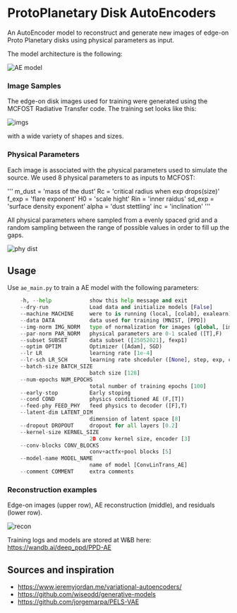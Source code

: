 # ProtoPlanetary Disk AutoEncoders

An AutoEncoder model to reconstruct and generate new images of edge-on Proto Planetary
disks using physical parameters as input.

The model architecture is the following:

![AE model](https://github.com/jorgemarpa/PPDAE/blob/paper-release/figures/PPDAE_arch_V2.png)

### Image Samples

The edge-on disk images used for training were generated using the MCFOST Radiative
Transfer code. The training set looks like this:

![imgs](https://github.com/jorgemarpa/PPDAE/blob/paper-release/figures/image_wall.png)

with a wide variety of shapes and sizes.

### Physical Parameters

Each image is associated with the physical parameters used to simulate the source.
We used 8 physical parameters to as inputs to MCFOST:

'''
    m_dust = 'mass of the dust'
    Rc     = 'critical radius when exp drops(size)'
    f_exp  = 'flare exponent'
    H0     = 'scale hight'
    Rin    = 'inner raidus'
    sd_exp = 'surface density exponent'
    alpha  = 'dust stettling'
    inc    = 'inclination'
'''

All physical parameters where sampled from a evenly spaced grid and a random sampling
between the range of possible values in order to fill up the gaps.

![phy dist](https://github.com/jorgemarpa/PPDAE/blob/paper-release/figures/phy_params.png)

## Usage

Use `ae_main.py` to train a AE model with the following parameters:
```python
    -h, --help            show this help message and exit
    --dry-run             Load data and initialize models [False]
    --machine MACHINE     were to is running (local, [colab], exalearn)
    --data DATA           data used for training (MNIST, [PPD])
    --img-norm IMG_NORM   type of normalization for images (global, [image])
    --par-norm PAR_NORM   physical parameters are 0-1 scaled ([T],F)
    --subset SUBSET       data subset ([25052021], fexp1)
    --optim OPTIM         Optimizer ([Adam], SGD)
    --lr LR               learning rate [1e-4]
    --lr-sch LR_SCH       learning rate shceduler ([None], step, exp, cosine, plateau)
    --batch-size BATCH_SIZE
                          batch size [128]
    --num-epochs NUM_EPOCHS
                          total number of training epochs [100]
    --early-stop          Early stoping
    --cond COND           physics conditioned AE (F,[T])
    --feed-phy FEED_PHY   feed physics to decoder ([F],T)
    --latent-dim LATENT_DIM
                          dimension of latent space [8]
    --dropout DROPOUT     dropout for all layers [0.2]
    --kernel-size KERNEL_SIZE
                          2D conv kernel size, encoder [3]
    --conv-blocks CONV_BLOCKS
                          conv+actfx+pool blocks [5]
    --model-name MODEL_NAME
                          name of model [ConvLinTrans_AE]
    --comment COMMENT     extra comments
```

### Reconstruction examples

Edge-on images (upper row), AE reconstruction (middle), and residuals (lower row).

![recon](https://github.com/jorgemarpa/PPDAE/blob/paper-release/figures/Test_Recon_106050_52a73755.png)

Training logs and models are stored at W&B here:
 https://wandb.ai/deep_ppd/PPD-AE

## Sources and inspiration

* https://www.jeremyjordan.me/variational-autoencoders/
* https://github.com/wiseodd/generative-models
* https://github.com/jorgemarpa/PELS-VAE
